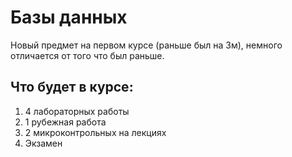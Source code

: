 # Базы данных

Новый предмет на первом курсе (раньше был на 3м), немного отличается от того что был раньше.

## Что будет в курсе:
1. 4 лабораторных работы
2. 1 рубежная работа
3. 2 микроконтрольных на лекциях
4. Экзамен
